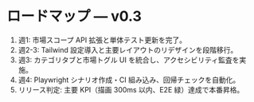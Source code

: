 # ロードマップ — v0.3

1. 週1: 市場スコープ API 拡張と単体テスト更新を完了。
2. 週2-3: Tailwind 設定導入と主要レイアウトのリデザインを段階移行。
3. 週3: カテゴリタブと市場トグル UI を統合し、アクセシビリティ監査を実施。
4. 週4: Playwright シナリオ作成・CI 組み込み、回帰チェックを自動化。
5. リリース判定: 主要 KPI（描画 300ms 以内、E2E 緑）達成で本番昇格。

